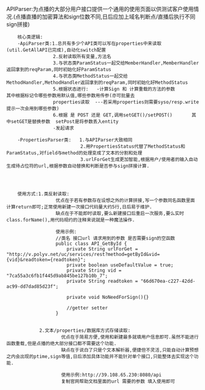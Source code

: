APIParser:为点播的大部分用户接口提供一个通用的使用页面以供测试客户使用情况.(点播直播的加密算法和sign位数不同,日后应加上域名判断点/直播后执行不同sign拼接)

        核心类逻辑:
        -ApiParser类:1.总共有多少个API类可以写在properties中来读取(util.GetAllAPI已完成),自动化switch配置
                     2.反射读取所有变量,方法名
                     3.与状态类ParamStatus一起交给MemberHandler,MemberHandler返回拿到的reqParam,同时初始化好ParamStatus
                     4.与状态类MethodStatus一起交给MethodHandler,MethodHandler返回拿到的reqParam,同时初始化好MethodStatus
                     5.根据状态进行:   -计算Sign 和 计算重载的方法的参数         其中根据标记令哪些参数用默认值,哪些参数用传参(亦可批量去
                     properties读取  ---若采用properties则需要syso/resp.write提示一次会用到哪些参数)
                     6.根据 是 POST 还是 GET,调用setGET()/setPOST()       其中setGET是替换参数  setPost是将参数丢入entity
                     -发起请求
                     
        -PropertiesParser类:   1.与APIParser大致相同
                               2.用PropertiesStatus代替了MethodStatus和ParamStatus,对field与method的处理变成了文本的分割和处理
                               3.urlForGet生成更加智能,根据用户/使用者的输入自动生成待占位符的url,根据参数自动替换和判断是否参与sign拼接计算.




        使用方式:1.类反射读取:
                      优点在于若有参数存在设想之外的计算拼接,写一个参数同名函数里面计算return即可;正常使用新建一次接口代码量大约5行,日后易于维护.
                      缺点在于不能即时读取,要么新建接口后重启一次服务,要么实时class.forName(),用代码规约的注释来说就是一种魔法操作.
                      
                      使用示例:
                      //类名 接口url 请求用到的参数 是否需要sign的空函数
                      public class API_GetById {
                          private String urlForGet = "http://v.polyv.net/uc/services/rest?method=getById&vid={vid}&readtoken={readtoken}";
                          private boolean useDefaultValue = true;
                          private String vid = "7ca55a3c6fb1f445d9ab845be127b10b_7";
                          private String readtoken = "66d670ea-c227-42dd-ac99-dd7dad85d23f";

                          private void NoNeedForSign(){}

                          //getter setter
                      }

                
                2.文本/properties/数据库方式存储读取:
                        优点在于简易方便,使用和新建最多就填用户信息即可.虽然不能进行函数重载,但是点播的绝大部分接口都不需要这个功能.
                        缺点在于说白了只是个文本解析器,便捷但不灵活,只能自动计算预想之内会出现的ptime,sign等值,日后添加具体功能并不能针对单个接口,只能整体去实现这个功能.
                        
                        使用示例:http://39.108.65.230:8080/api
                        复制官网帮助文档里面的url 需要的参数 填入使用即可
